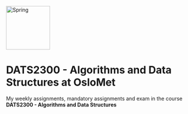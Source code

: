 <img align="center" alt="Spring" height="120" src="https://upload.wikimedia.org/wikipedia/en/thumb/3/30/Java_programming_language_logo.svg/800px-Java_programming_language_logo.svg.png" />

# DATS2300 - Algorithms and Data Structures at OsloMet
My weekly assignments, mandatory assignments and exam in the course <b>DATS2300 - Algorithms and Data Structures</b>
